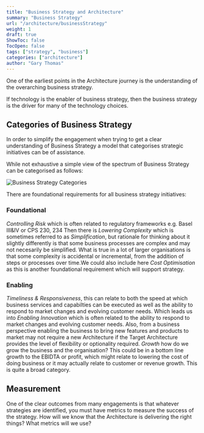 ```yaml
---
title: "Business Strategy and Architecture"
summary: "Business Strategy"
url: "/architecture/businessStrategy"
weight: 1
draft: true
ShowToc: false
TocOpen: false
tags: ["strategy", "business"]
categories: ["architecture"]
author: "Gary Thomas"
---
```


One of the earliest points in the Architecture journey is the understanding of the overarching business strategy.

If technology is the enabler of business strategy, then the business strategy is the driver for many of the technology choices.

## Categories of Business Strategy
In order to simplify the engagement when trying to get a clear understanding of Business Strategy a model that categorises strategic initiatives can be of assistance.

While not exhaustive a simple view of the spectrum of Business Strategy can be categorised as follows:

![Business Strategy Categories](/architecture/personal/business-strategy/businessStrategy.svg)

There are foundational requirements for all business strategy initiatives:

### Foundational
*Controlling Risk* which is often related to regulatory frameworks
e.g. Basel III&IV or CPS 230, 234
Then there is *Lowering Complexity* which is sometimes referred to as *Simplification*, but rationale for thinking about it slightly differently is that some business processes are complex and may not necesarily be simplified. What is true in a lot of larger organisations is that some complexity is accidental or incremental, from the addition of steps or processes over time.We could also include here *Cost Optimisation* as this is another foundational requirement which will support strategy.

### Enabling
*Timeliness & Responsiveness*, this can relate to both the speed at which business services and capabilties can be executed as well as the ability to respond to market changes and evolving customer needs.
Which leads us into
*Enabling Innovation* which is often related to the ability to respond to market changes and evolving customer needs. Also, from a business perspective enabling the business to bring new features and products to market may not require a new Architecture if the Target Architecture provides the level of flexibility or optionality required.
*Growth* how do we grow the business and the organisation? This could be in a bottom line growth to the EBIDTA or profit, which might relate to lowering the cost of doing business or it may actually relate to customer or revenue growth. This is quite a broad category.

## Measurement

One of the clear outcomes from many engagements is that whatever strategies are identified, you must have metrics to measure the success of the strategy.
How will we know that the Architecture is delivering the right things? What metrics will we use?
